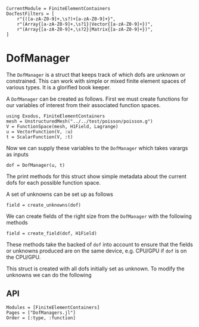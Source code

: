 ```@meta
CurrentModule = FiniteElementContainers
DocTestFilters = [
    r"{([a-zA-Z0-9]+,\s?)+[a-zA-Z0-9]+}",
    r"(Array{[a-zA-Z0-9]+,\s?1}|Vector{[a-zA-Z0-9]+})",
    r"(Array{[a-zA-Z0-9]+,\s?2}|Matrix{[a-zA-Z0-9]+})",
]
```

# DofManager
The ```DofManager``` is a struct that keeps track of which dofs are unknown or constrained. This can work with simple or mixed finite element spaces of various types. It is a glorified book keeper.

A ```DofManager``` can be created as follows. First we must create functions for our variables of interest from their associated function spaces.

```@repl dof
using Exodus, FiniteElementContainers
mesh = UnstructuredMesh("../../test/poisson/poisson.g")
V = FunctionSpace(mesh, H1Field, Lagrange)
u = VectorFunction(V, :u)
t = ScalarFunction(V, :t)
```
Now we can supply these variables to the ```DofManager``` which takes varargs as inputs
```@repl dof
dof = DofManager(u, t)
```
The print methods for this struct show simple metadata about the current dofs for each possible function space.

A set of unknowns can be set up as follows
```@repl dof
field = create_unknowns(dof)
```

We can create fields of the right size from the ```DofManager``` with the following methods

```@repl dof
field = create_field(dof, H1Field)
```

These methods take the backed of ```dof``` into account to ensure that the fields or unknowns produced are on the same device, e.g. CPU/GPU if ```dof``` is on the CPU/GPU.

This struct is created with all dofs initially set as unknown. To modify the unknowns we can do the following

## API
```@autodocs
Modules = [FiniteElementContainers]
Pages = ["DofManagers.jl"]
Order = [:type, :function]
```